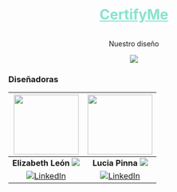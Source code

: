<div align="center">
<h1>
<a href="https://certifyme0901.netlify.app/" target="_blank" rel="noopener noreferrer" style="color: #86E3CE">CertifyMe</a>
</h1>
<img src="">
<p>
<p>Nuestro diseño</p>
<a href="https://www.figma.com/file/XyfpWhKqWftYwl4Fe5T3md/NoCountry-S9?type=design&node-id=1220%3A8455&mode=design&t=fFmw6tN0AjMei0Ag-1" target="_blank" rel="noopener noreferrer">
  <img src="https://img.shields.io/badge/Figma-%23F24E1E.svg?style=for-the-badge&logo=Figma&logoColor=white"/>
</a>
</div>

### Diseñadoras

|  <img src="https://ca.slack-edge.com/T032Y55Q6VC-U054DFJSR2T-3ea5ea0b27f6-512" width="130" height="120">  | <img src="https://ca.slack-edge.com/T032Y55Q6VC-U05C29Q39HB-0d27fa529f29-512" width="130" height="120">  | 
|:-:|:-:|
| **Elizabeth León** <img src="https://i.ibb.co/Ln0vhg4/AR.png"> | **Lucia Pinna** <img src="https://i.ibb.co/Ln0vhg4/AR.png">| 
 [![LinkedIn](https://img.shields.io/badge/LinkedIn-%230077B5.svg?&style=for-the-badge&logo=linkedin&logoColor=white)](https://www.linkedin.com/in/elizabethleonperez/) |  [![LinkedIn](https://img.shields.io/badge/LinkedIn-%230077B5.svg?&style=for-the-badge&logo=linkedin&logoColor=white)](https://www.linkedin.com/in/lucia-pinna/) | 
